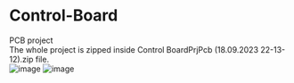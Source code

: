 # Control-Board
PCB project <br />
The whole project is zipped inside Control BoardPrjPcb (18.09.2023 22-13-12).zip file.<br />
![image](https://github.com/Donelook/Control-Board/assets/14218650/06b6646e-59ae-4738-aeb3-1b617486aaf8)
![image](https://github.com/Donelook/Control-Board/assets/14218650/c3cf65ec-aafb-44dd-9699-31c21d8b3424)

